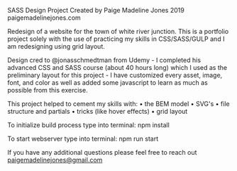 
SASS Design Project
Created by Paige Madeline Jones
2019 paigemadelinejones.com

Redesign of a website for the town of white river junction. This is a portfolio project solely with the use of practicing my skills in CSS/SASS/GULP and I am redesigning using grid layout.

Design cred to @jonasschmedtman from Udemy - I completed his advanced CSS and SASS course (about 40 hours long) which I used as the preliminary layout for this project - I have customized every asset, image, font, and color as well as added some javascript to learn as much as possible from this exercise.

This project helped to cement my skills with:
• the BEM model
• SVG's
• file structure and partials
• tricks (like hover effects)
• grid layout

To initialize build process type into terminal: npm install

To start webserver type into terminal: npm run start

If you have any additional questions please feel free to reach out paigemadelinejones@gmail.com
